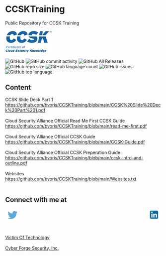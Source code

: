 # CCSKTraining
Public Repository for CCSK Training<BR /><BR />
<IMG SRC="https://github.com/bvoris/CCSKTraining/blob/main/ccsk.png"><BR /><BR />
<img alt="GitHub" src="https://img.shields.io/github/license/bvoris/CCSKTraining">
<img alt="GitHub commit activity" src="https://img.shields.io/github/commit-activity/m/bvoris/CCSKTraining">
<img alt="GitHub All Releases" src="https://img.shields.io/github/downloads/bvoris/CCSKTraining/total">
<img alt="GitHub repo size" src="https://img.shields.io/github/repo-size/bvoris/CCSKTraining">
<img alt="GitHub language count" src="https://img.shields.io/github/languages/count/bvoris/CCSKTraining">
<img alt="GitHub issues" src="https://img.shields.io/github/issues/bvoris/CCSKTraining">
<img alt="GitHub top language" src="https://img.shields.io/github/languages/top/bvoris/CCSKTraining">
 
## Content
CCSK Slide Deck Part 1<BR />
https://github.com/bvoris/CCSKTraining/blob/main/CCSK%20Slide%20Deck%20Part%201.pdf
<BR /><BR />
Cloud Security Alliance Official Read Me First CCSK Guide<BR />
https://github.com/bvoris/CCSKTraining/blob/main/read-me-first.pdf
<BR /><BR />
Cloud Security Alliance Official CCSK Guide<BR />
https://github.com/bvoris/CCSKTraining/blob/main/CCSK-Guide.pdf
<BR /><BR />
Cloud Security Alliance Official CCSK Preperation Guide<BR />
https://github.com/bvoris/CCSKTraining/blob/main/ccsk-intro-and-outline.pdf
<BR /><BR />
Websites<BR />
https://github.com/bvoris/CCSKTraining/blob/main/Websites.txt
<BR /><BR />


## Connect with me at

<a href="https://twitter.com/HMInfoSecViking?ref_src=twsrc%5Etfw"><IMG SRC="https://github.com/bvoris/bvoris/blob/master/twitter.jpg" WIDTH=10% HEIGHT=10% ALIGN=LEFT></a>

<a href="https://www.linkedin.com/in/brad-voris" target="_blank"><IMG SRC="https://github.com/bvoris/bvoris/blob/master/linkedin.png" WIDTH=10% HEIGHT=4% ALIGN=RIGHT></a>

<BR /><BR />
<BR /><BR />

<A HREF="https://www.victimoftechnology.com">Victim Of Technology<A />
<BR /><BR />
<A HREF="https://www.cyberforgesecurity.com">Cyber Forge Security, Inc.<A />
<BR /><BR />
